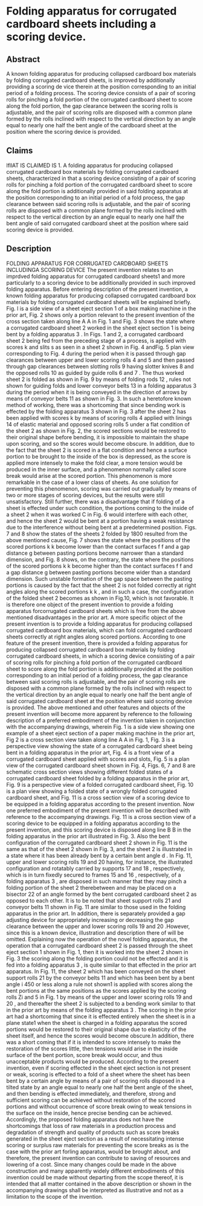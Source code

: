 # Folding apparatus for corrugated cardboard sheets including a scoring device.

## Abstract
A known folding apparatus for producing collapsed cardboard box materials by folding corrugated cardboard sheets, is improved by additionally providing a scoring de vice therein at the position corresponding to an initial period of a folding process. The scoring device consists of a pair of scoring rolls for pinching a fold portion of the corrugated cardboard sheet to score along the fold portion, the gap clearance between the scoring rolls is adjustable, and the pair of scoring rolls are disposed with a common plane formed by the rolls inclined with respect to the vertical direction by an angle equal to nearly one half the bent angle of the cardboard sheet at the position where the scoring device is provided.

## Claims
lfllAT IS CLAIMED IS 1. A folding apparatus for producing collapsed corrugated cardboard box materials by folding corrugated cardboard sheets, characterized in that a scoring device consisting of a pair of scoring rolls for pinching a fold portion of the corrugated cardboard sheet to score along the fold portion is additionally provided in said folding apparatus at the position corresponding to an initial period of a fold process, the gap clearance between said scoring rolls is adjustable, and the pair of scoring rolls are disposed with a common plane formed by the rolls inclined with respect to the vertical direction by an angle equal to nearly one half the bent angle of said corrugated cardboard sheet at the position where said scoring device is provided.

## Description
FOLDING APPARATUS FOR CORRUGATED CARDBOARD SHEETS INCLUDINGA SCORING DEVICE The present invention relates to an imprdved folding apparatus for corrugated cardboard sheets1 and more particularly to a scoring device to be additionally provided in such improved folding apparatus. Before entering description of the present invention, a known folding apparatus for producing collapsed corrugated cardboard box materials by folding corrugated cardboard sheets will be explained briefly. Fig. l is a side view of a sheet eject section 1 of a box making machine in the prior art, Fig. 2 shows only a portion relevant to the present invention of the cross section taken along line A A in Fig. 1 and Fig. 3 shows the state where a corrugated cardboard sheet 2 worked in the sheet eject section 1 is being bent by a folding apparatus 3 . In Figs. 1 and 2, a corrugated cardboard sheet 2 being fed from the preceding stage of a process, is applied with scores k and slits s as seen in a sheet 2 shown in Fig. 4 andFig. 5 plan view corresponding to Fig. 4 during the period when it is passed through gap clearances between upper and lower scoring rolls 4 and 5 and then passed through gap clearances between slotting rolls 9 having slotter knives 8 and the opposed rolls 10 as guided by guide rolls 6 and 7 . The thus worked sheet 2 is folded as shown in Fig. 9 by means of folding rods 12 , rules not shown for guiding folds and lower conveyor belts 13 in a folding apparatus 3 during the period when it is being conveyed in the direction of arrows by means of conveyor belts 11 as shown in Fig. 3. In such a heretofore known method of working, there was a shortcoming that since bending work is effected by the folding apparatus 3 shown in Fig. 3 after the sheet 2 has been applied with scores k by means of scoring rolls 4 applied with linings 14 of elastic material and opposed scoring rolls 5 under a flat condition of the sheet 2 as shown in Fig. 2, the scored sections would be restored to their original shape before bending, it is impossible to maintain the shape upon scoring, and so the scores would become obscure. In addition, due to the fact that the sheet 2 is scored in a flat condition and hence a surface portion to be brought to the inside of the box is depressed, as the score is applied more intensely to make the fold clear, a more tension would be produced in the inner surface, and a phenomenon normally called score break would arise at the scored portion. This phenomenon is more remarkable in the case of a lower class of sheets. As one solution for preventing this phenomenon, scoring was carried out gradually by means of two or more stages of scoring devices, but the results were still unsatisfactory. Still further, there was a disadvantage that if folding of a sheet is effected under such condition, the portions coming to the inside of a sheet 2 when it was worked C in Fig. 6 would interfere with each other, and hence the sheet 2 would be bent at a portion having a weak resistance due to the interference without being bent at a predetermined position. Figs. 7 and 8 show the states of the sheets 2 folded by 1800 resulted from the above mentioned cause, Fig. 7 shows the state where the positions of the scored portions k k become lower than the contact surfaces f f and a gap distance g between pasting portions become narrower than a standard dimension, and Fig. 8 shows, on the contrary, the state where the positions of the scored portions k k become higher than the contact surfaces f f and a gap distance g between pasting portions become wider than a standard dimension. Such unstable formation of the gap space between the pasting portions is caused by the fact that the sheet 2 is not folded correctly at right angles along the scored portions k k , and in such a case, the configuration of the folded sheet 2 becomes as shown in Fig.10, which is not favorable. It is therefore one object of the present invention to provide a folding apparatus forcorrugated cardboard sheets which is free from the above mentioned disadvantages in the prior art. A more specific object of the present invention is to provide a folding apparatus for producing collapsed corrugated cardboard box materials, which can fold corrugated cardboard sheets correctly at right angles along scored portions. According to one feature of the present invention, there is provided a folding apparatus for producing collapsed corrugated cardboard box materials by folding corrugated cardboard sheets, in which a scoring device consisting of a pair of scoring rolls for pinching a fold portion of the corrugated cardboard sheet to score along the fold portion is additionally provided at the position corresponding to an initial period of a folding process, the gap clearance between said scoring rolls is adjustable, and the pair of scoring rolls are disposed with a common plane formed by the rolls inclined with respect to the vertical direction by an angle equal to nearly one half the bent angle of said corrugated cardboard sheet at the position where said scoring device is provided. The above mentioned and other features and objects of the present invention will become more apparent by reference to the following description of a preferred embodiment of the invention taken in conjunction with the accompanying drawings, wherein Fig. 1 is a side view showing one example of a sheet eject section of a paper making machine in the prior art, Fig 2 is a cross section view taken along line A A in Fig. 1, Fig. 3 is a perspective view showing the state of a corrugated cardboard sheet being bent in a folding apparatus in the prior art, Fig. 4 is a front view of a corrugated cardboard sheet applied with scores and slots, Fig. 5 is a plan view of the corrugated cardboard sheet shown in Fig. 4, Figs. 6, 7 and 8 are schematic cross section views showing different folded states of a corrugated cardboard sheet folded by a folding apparatus in the prior art, Fig. 9 is a perspective view of a folded corrugated cardboard sheet, Fig. 10 is a plan view showing a folded state of a wrongly folded corrugated cardboard sheet, and Fig. 11 is a cross section view of a scoring device to be equipped in a folding apparatus according to the present invention. Now one preferred embodiment of the present invention will be described with reference to the accompanying drawings. Fig. 11 is a cross section view of a scoring device to be equipped in a folding apparatus according to the present invention, and this scoring device is disposed along line B B in the folding apparatus in the prior art illustrated in Fig. 3. Also the bent configuration of the corrugated cardboard sheet 2 shown in Fig. 11 is the same as that of the sheet 2 shown in Fig. 3, and the sheet 2 is illustrated in a state where it has been already bent by a certain bent angle d . In Fig. 11, upper and lower scoring rolls 19 and 20 having, for instance, the illustrated configuration and rotatably carried by supports 17 and 18 , respectively, which is in turn fixedly secured to frames 15 and 16 , respectively, of a folding apparatus 3 , are disposed in such manner that they may pinch a folding portion of the sheet 2 therebetween and may be placed on a bisector 22 of an angle formed by the bent corrugated cardboard sheet 2 as opposed to each other. It is to be noted that sheet support rolls 21 and conveyor belts 11 shown in Fig. 11 are similar to those used in the folding apparatus in the prior art. In addition, there is separately provided a gap adjusting device for appropriately increasing or decreasing the gap clearance between the upper and lower scoring rolls 19 and 20 .However, since this is a known device, illustration and description there of will be omitted. Explaining now the operation of the novel folding apparatus, the operation that a corrugated cardboard sheet 2 is passed through the sheet eject section 1 shown in Fig. 1, then it is worked into the sheet 2 shown in Fig. 3 the scoring along the folding portion could not be effected and it is fed into a folding apparatus 3 , is quite similar to that effected in the prior art apparatus. In Fig. 11, the sheet 2 which has been conveyed on the sheet support rolls 21 by the conveyor belts 11 and which has been bent by a bent angle i 450 or less along a rule not shown1 is applied with scores along the bent portions at the same positions as the scores applied by the scoring rolls Zi and 5 in Fig. 1 by means of the upper and lower scoring rolls 19 and 20 , and thereafter the sheet 2 is subjected to a bending work similar to that in the prior art by means of the folding apparatus 3 . The scoring in the prior art had a shortcoming that since it is effected entirely when the sheet is in a plane state1 when the sheet is charged in a folding apparatus the scored portions would be restored to their original shape due to elasticity of the sheet itself, and hence the scores would become obscure.In addition, there was a short coming that if it is intended to score intensely to make the restoration of the scores little, then tensions would arise in the inside surface of the bent portion, score break would occur, and thus unacceptable products would be produced. According to the present invention, even if scoring effected in the sheet eject section is not present or weak, scoring is effected to a fold of a sheet where the sheet has been bent by a certain angle by means of a pair of scoring rolls disposed in a tilted state by an angle equal to nearly one half the bent angle of the sheet, and then bending is effected immediately, and therefore, strong and sufficient scoring can be achieved without restoration of the scored portions and without occurrence of score break owing to weak tensions in the surface on the inside, hence precise bending can be achieved. Accordingly, the proposed folding apparatus does not have the shortcomings that loss of raw materials in a production process and degradation of strength and quality of products such as score breaks generated in the sheet eject section as a result of necessitating intense scoring or surplus raw materials for preventing the score breaks as is the case with the prior art forling apparatus, would be brought about, and therefore, the present invention can contribute to saving of resources and lowering of a cost. Since many changes could be made in the above construction and many apparently widely different embodiments of this invention could be made without departing from the scope thereof, it is intended that all matter contained in the above description or shown in the accompanying drawings shall be interpreted as illustrative and not as a limitation to the scope of the invention.